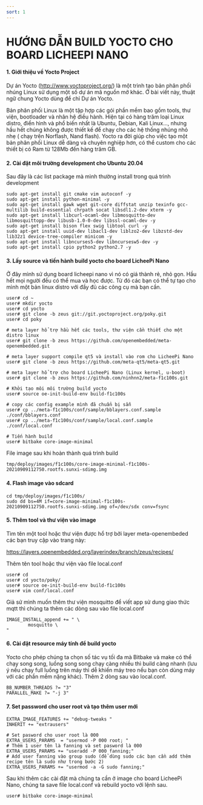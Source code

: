 ```yaml
---
sort: 1
---
```


# HƯỚNG DẪN BUILD YOCTO CHO BOARD LICHEEPI NANO

#### 1. Giới thiệu về Yocto Project

Dự án Yocto (http://www.yoctoproject.org/) là một trình tạo bản phân phối nhúng Linux
sử dụng một số dự án mã nguồn mở khác. Ở bài viết này, thuật ngữ chung Yocto dùng để chỉ Dự án Yocto.

Bản phân phối Linux là một tập hợp các gói phần mềm bao gồm tools, thư viện, bootloader và nhân hệ điều hành.
Hiện tại có hàng trăm loại Linux distro, điển hình và phổ biến nhất là Ubuntu, Debian, Kali Linux..., nhưng 
hầu hết chúng không được thiết kế để chạy cho các hệ thống nhúng nhỏ nhẹ ( chạy trên Norflash, Nand flash).
Yocto ra đời giúp cho việc tạo một bản phân phối Linux dễ dàng và chuyên nghiệp hơn, có thể custom cho các
thiết bị có Ram từ 128Mb đến hàng trăm GB.

#### 2. Cài đặt môi trường development cho Ubuntu 20.04
Sau đây là các list package mà mình thường install trong quá trình development

```shell
sudo apt-get install git cmake vim autoconf -y
sudo apt-get install python-minimal -y
sudo apt-get install gawk wget git-core diffstat unzip texinfo gcc-multilib build-essential chrpath socat libsdl1.2-dev xterm -y
sudo apt-get install libcurl-ocaml-dev libmosquitto-dev libmosquittopp-dev libusb-1.0-0-dev libssl-ocaml-dev -y
sudo apt-get install bison flex swig libtool curl -y
sudo apt-get install uuid-dev libacl1-dev liblzo2-dev libzstd-dev lib32z1 device-tree-compiler minicom -y
sudo apt-get install libncurses5-dev libncursesw5-dev -y
sudo apt-get install cpio python2 python2.7 -y
```


#### 3. Lấy source và tiến hành build yocto cho board LicheePi Nano

Ở đây mình sử dụng board licheepi nano vì nó có giá thành rẻ, nhỏ gọn. Hầu hết mọi người 
đều có thể mua và học được. Từ đó các bạn có thể tự tạo cho mình một bản linux distro với
đầy đủ các công cụ mà bạn cần.


```shell
user# cd ~
user# mkdir yocto
user# cd yocto
user# git clone -b zeus git://git.yoctoproject.org/poky.git
user# cd poky

# meta layer hổ trợ hầu hết các tools, thư viện cần thiết cho một distro linux
user# git clone -b zeus https://github.com/openembedded/meta-openembedded.git

# meta layer support compile qt5 và install vào rom cho LicheePi Nano
user# git clone -b zeus https://github.com/meta-qt5/meta-qt5.git

# meta layer hổ trợ cho board LicheePi Nano (Linux kernel, u-boot)
user# git clone -b zeus https://github.com/ninhnn2/meta-f1c100s.git

# Khởi tạo môi môi trường build yocto 
user# source oe-init-build-env build-f1c100s

# copy các config example mình đã chuẩn bị sẵn
user# cp ../meta-f1c100s/conf/sample/bblayers.conf.sample ./conf/bblayers.conf
user# cp ../meta-f1c100s/conf/sample/local.conf.sample ./conf/local.conf

# Tiến hành build
user# bitbake core-image-minimal
```
File image sau khi hoàn thành quá trình build

```shell
tmp/deploy/images/f1c100s/core-image-minimal-f1c100s-20210909112750.rootfs.sunxi-sdimg.img
```

#### 4. Flash image vào sdcard

```shell
cd tmp/deploy/images/f1c100s/
sudo dd bs=4M if=core-image-minimal-f1c100s-20210909112750.rootfs.sunxi-sdimg.img of=/dev/sdx conv=fsync
```

#### 5. Thêm tool và thư viện vào image

Tìm tên một tool hoặc thư viện được hổ trợ bởi layer meta-openembeded các bạn truy cập vào trang này:

https://layers.openembedded.org/layerindex/branch/zeus/recipes/

Thêm tên tool hoặc thư viện vào file local.conf

```shell
user# cd
user# cd yocto/poky/
user# source oe-init-build-env build-f1c100s
user# vim conf/local.conf
```

Giả sử mình muốn thêm thư viện mosquitto để viết app sử dung giao thức mqtt thì chúng ta thêm các dòng sau vào file local.conf

```shell
IMAGE_INSTALL_append += " \
        mosquitto \
"
```
#### 6. Cài đặt resource máy tính để build yocto

Yocto cho phép chúng ta chọn số tác vụ tối đa mà Bitbake và make có thể chạy song song, luồng song song chạy càng nhiều thì build càng nhanh (lưu ý nếu chạy full luồng trên máy thì dễ khiến máy treo nếu bạn còn dùng máy với các phần mềm nặng khác). Thêm 2 dòng sau vào local.conf.

```shell
BB_NUMBER_THREADS ?= "3"
PARALLEL_MAKE ?= "-j 3"
```

#### 7. Set password cho user root và tạo thêm user mới

```shell
EXTRA_IMAGE_FEATURES += "debug-tweaks "
INHERIT += "extrausers"

# Set pasword cho user root là 000
EXTRA_USERS_PARAMS  = "usermod -P 000 root; "
# Thêm 1 user tên là fanning và set pasword là 000
EXTRA_USERS_PARAMS += "useradd -P 000 fanning;"
# Add user fanning vào group sudo (để dùng sudo các bạn cần add thêm recipe tên là sudo như trong bước 2)
EXTRA_USERS_PARAMS += "usermod -a -G sudo fanning;"
```
Sau khi thêm các cài đặt mà chúng ta cần ở image cho board LicheePi Nano, chúng ta save file local.conf và rebuild yocto với lệnh sau.

```shell
user# bitbake core-image-minimal
```



